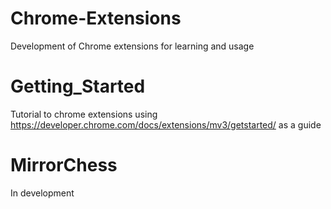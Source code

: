 # Chrome-Extensions
Development of Chrome extensions for learning and usage

# Getting_Started
Tutorial to chrome extensions using https://developer.chrome.com/docs/extensions/mv3/getstarted/ as a guide

# MirrorChess
In development
